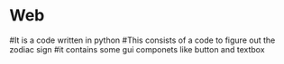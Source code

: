 # Web
#It is a code written in python 
#This consists of a code to figure out the zodiac sign 
#it contains some gui componets like button and textbox
